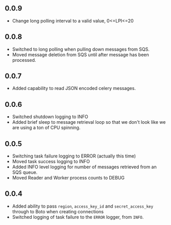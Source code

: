 ## 0.0.9

* Change long polling interval to a valid value, 0<=LPI<=20

## 0.0.8

* Switched to long polling when pulling down messages from SQS.
* Moved message deletion from SQS until after message has been processed.

## 0.0.7

* Added capability to read JSON encoded celery messages.

## 0.0.6

* Switched shutdown logging to INFO
* Added brief sleep to message retrieval loop so that we don't look like we are using a ton of CPU spinning.

## 0.0.5

* Switching task failure logging to ERROR (actually this time)
* Moved task success logging to INFO
* Added INFO level logging for number of messages retrieved from an SQS queue.
* Moved Reader and Worker process counts to DEBUG

## 0.0.4

* Added ability to pass `region`, `access_key_id` and `secret_access_key` through to Boto when creating connections
* Switched logging of task failure to the `ERROR` logger, from `INFO`.
